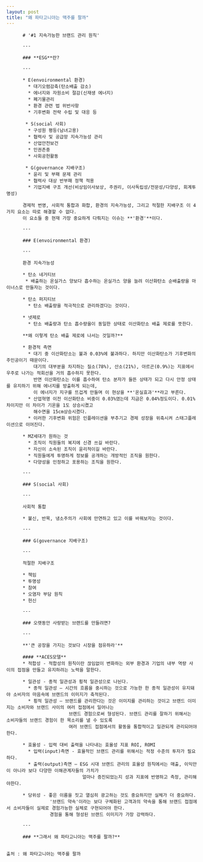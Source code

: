 ```yaml
---
layout: post
title: "왜 파타고니아는 맥주를 팔까"
---
```


          # '#1 지속가능한 브랜드 관리 원칙'

          ---

          ### **ESG**란?

          ---

          * E(envoironmental 환경)
            * 대기오렴감축(탄소배출 감소)
            * 에너지와 자원소비 절감(신재생 에너지)
            * 폐기물관리
            * 환경 관련 법 위반사항
            * 기후변화 전략 수립 및 대응 등

           * S(social 사회)
            * 구성원 평등(남녀고용)
            * 협력사 및 공급망 지속가능성 관리
            * 산업안전보건
            * 인권존중
            * 사회공헌활동

           * G(governance 지배구조)
            * 윤리 및 부패 문제 관리
            * 협력사 대상 반부패 정책 적용
            * 기업지배 구조 개선(비상임이사보상, 주권리, 이사독립성/전문성/다양성, 회계투명성)

          경제적 번영, 사회적 통합과 화합, 환경의 지속가능성, 그리고 적절한 지배구조 이 4가지 요소는 따로 해결할 수 없다.
          이 요소들 중 현재 가장 중요하게 다뤄지는 이슈는 **'환경'**이다.

          ---

          ### E(envoironmental 환경)

          ---

          환경 지속가능성

          * 탄소 네거티브
           * 배출하는 온실가스 양보다 흡수하는 온실가스 양을 늘려 이산화탄소 순배출량을 마이너스로 만들자는 것이다.

          * 탄소 퍼지티브
            * 탄소 배출량을 적극적으로 관리하겠다는 것이다. 

          * 넷제로
            * 탄소 배출량과 탄소 흡수량을이 동일한 상태로 이산화탄소 배출 제로를 뜻한다.

          **왜 이렇게 탄소 배출 제로에 나서는 것일까?**

          * 환경적 측면
            * 대기 중 이산화탄소는 불과 0.03%에 불과하다. 하지만 이산화탄소가 기후변화의 주인공이기 때문이다.
              대기의 대부분을 차지하는 질소(78%), 산소(21%), 아르곤(0.9%)는 지표에서 우주로 나가는 적회선을 거의 흡수하지 못한다.
              반면 이산화탄소는 이를 흡수하여 탄소 분자가 들뜬 상태가 되고 다시 안정 상태를 유지하기 위해 에너지를 방출하게 되는데, 
              이 에너지가 지구를 뜨겁게 만들며 이 현상을 **'온실효과'**라고 부른다.
            * 산업혁명 이전 이산화탄소 비중이 0.03%였는데 지금은 0.04%정도이다. 0.01%차이지만 이 차이가 기온을 1도 상승시켰고
              해수면을 15cm상승시켰다.
            * 이러한 기후변화 위험은 인플레이션을 부추기고 경제 성장을 위축시켜 스태그플레이션으로 이어진다.

          * MZ세대가 원하는 것
            * 조직이 직원들의 복지에 신경 쓰길 바란다.
            * 자신이 소속된 조직이 윤리적이길 바란다.
            * 직원들에게 투명하게 정보를 공개하는 개방적인 조직을 원한다.
            * 다양성을 인정하고 포용하는 조직을 원한다.

          ---

          ### S(social 사회)

          ---

          사회적 통합

          * 불신, 반목, 냉소주의가 사회에 만연하고 있고 이를 바꿔보자는 것이다.

          ---

          ### G(governance 지배구조)

          ---

          적절한 지배구조

          * 책임
          * 투명성
          * 참여
          * 오염자 부담 원칙
          * 헌신

          ---

          ### 오랫동안 사랑받는 브랜드를 만들려면?

          ---

          **'큰 공장을 가지는 것보다 시장을 점유하라'**

          #### **ACES모델**
          * 적합성 - 적합성의 원칙이란 끊임없이 변화하는 외부 환경과 기업의 내부 역량 사이의 접점을 만들고 유지하려는 노력을 말한다.

          * 일관성 - 종적 일관성과 횡적 일관성으로 나뉜다.
            * 종적 일관성 – 시간의 흐름을 중시하는 것으로 가능한 한 종적 일관성이 유지돼야 소비자의 마음속에 브랜드의 이미지가 축적된다.
            * 횡적 일관성 – 브랜드를 관리한다는 것은 이미지를 관리하는 것이고 브랜드 이미지는 소비자와 브랜드 사이의 여러 접점에서 일어나는 
                           브랜드 경험으로써 형성된다. 브랜드 관리를 잘하기 위해서는 소비자들의 브랜드 경험이 한 목소리를 낼 수 있도록 
                           여러 브랜드 접점에서의 활동을 통합적이고 일관되게 관리되어야 한다.

          * 효율성 - 입력 대비 출력을 나타내는 효율성 지표 ROI, ROMI
            * 입력(input)측면 - 효율적인 브랜드 관리를 위해서는 적정 수준의 투자가 필요하다.
            * 출력(output)측면 – ESG 시대 브랜드 관리의 효율성 원칙에서는 매출, 이익만이 아니라 보다 다양한 이해관계자들의 가치가 
                                얼마나 증진되었는지 성과 지표에 반영하고 측정, 관리해야한다.

          * 당위성 - 좋은 이름을 짓고 열심히 광고하는 것도 중요하지만 실체가 더 중요하다. 
                    '브랜드 약속'이라는 보다 구체화된 고객과의 약속을 통해 브랜드 접점에서 소비자들이 실제로 경험가능한 실체로 구현되어야 한다. 
                    경험을 통해 형성된 브랜드 이미지가 가장 강력하다.

          ---

          ### **그래서 왜 파타고니아는 맥주를 팔까?**

                                                                                                             출처 : 왜 파타고니아는 맥주를 팔까
